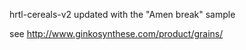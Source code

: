 hrtl-cereals-v2 updated with the "Amen break" sample

see http://www.ginkosynthese.com/product/grains/
